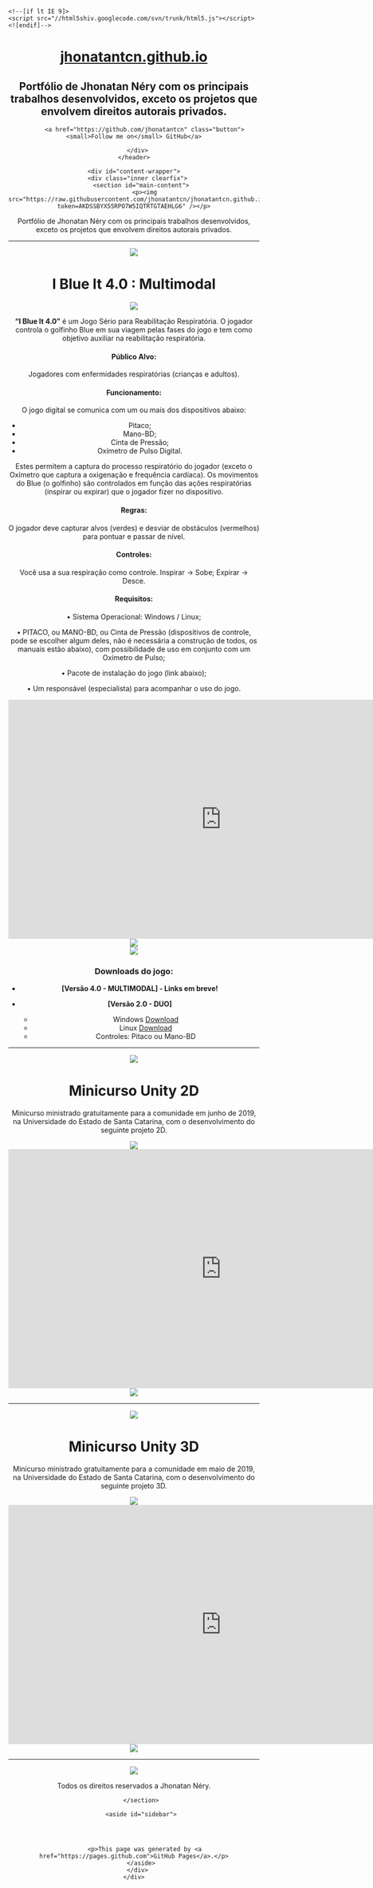 
<!DOCTYPE html>
<html lang="en-US">
  <head>
    <meta charset='utf-8'>
    <meta http-equiv="X-UA-Compatible" content="IE=edge">
    <meta name="viewport" content="width=device-width, initial-scale=1, maximum-scale=1">
    <link rel="stylesheet" href="/assets/css/style.css?v=55cf5355249a12700eb687c0ab67631a4221515a" media="screen" type="text/css">
    <link rel="stylesheet" href="/assets/css/print.css" media="print" type="text/css">

    <!--[if lt IE 9]>
    <script src="//html5shiv.googlecode.com/svn/trunk/html5.js"></script>
    <![endif]-->

<!-- Begin Jekyll SEO tag v2.7.1 -->
<title>jhonatantcn.github.io | Portfólio de Jhonatan Néry com os principais trabalhos desenvolvidos, exceto os projetos que envolvem direitos autorais privados.</title>
<meta name="generator" content="Jekyll v3.9.0" />
<meta property="og:title" content="jhonatantcn.github.io" />
<meta property="og:locale" content="en_US" />
<meta name="description" content="Portfólio de Jhonatan Néry com os principais trabalhos desenvolvidos, exceto os projetos que envolvem direitos autorais privados." />
<meta property="og:description" content="Portfólio de Jhonatan Néry com os principais trabalhos desenvolvidos, exceto os projetos que envolvem direitos autorais privados." />
<link rel="canonical" href="https://jhonatantcn.github.io/" />
<meta property="og:url" content="https://jhonatantcn.github.io/" />
<meta property="og:site_name" content="jhonatantcn.github.io" />
<meta name="twitter:card" content="summary" />
<meta property="twitter:title" content="jhonatantcn.github.io" />
<script type="application/ld+json">
{"url":"https://jhonatantcn.github.io/","@type":"WebSite","headline":"jhonatantcn.github.io","description":"Portfólio de Jhonatan Néry com os principais trabalhos desenvolvidos, exceto os projetos que envolvem direitos autorais privados.","name":"jhonatantcn.github.io","@context":"https://schema.org"}</script>
<!-- End Jekyll SEO tag -->

  </head>

  <body>
    <header>
      <div class="inner">
        <a href="https://jhonatantcn.github.io/">
          <h1>jhonatantcn.github.io</h1>
        </a>
        <h2>Portfólio de Jhonatan Néry com os principais trabalhos desenvolvidos, exceto os projetos que envolvem direitos autorais privados.</h2>
        
        
          <a href="https://github.com/jhonatantcn" class="button"><small>Follow me on</small> GitHub</a>
        
      </div>
    </header>

    <div id="content-wrapper">
      <div class="inner clearfix">
        <section id="main-content">
          <p><img src="https://raw.githubusercontent.com/jhonatantcn/jhonatantcn.github.io/main/Design/Logo.jpg?token=AKDSSBYX55RPO7W5IQTRTGTAEHLG6" /></p>

<p>Portfólio de Jhonatan Néry com os principais trabalhos desenvolvidos, exceto os projetos que envolvem direitos autorais privados.</p>

<hr />
<p><img src="https://raw.githubusercontent.com/jhonatantcn/jhonatantcn.github.io/main/Design/Separador.jpg?token=AKDSSB552FXVULTHEYU43MLAEHOUI" /></p>
<h1 id="i-blue-it-40--multimodal">I Blue It 4.0 : Multimodal</h1>

<center>
<img src="https://raw.githubusercontent.com/jhonatantcn/jhonatantcn.github.io/main/I%20Blue%20It%204.0/1.PNG?token=AKDSSB2ZS5YHC65OG3B74XLAEHO6S" />
</center>

<p><b>“I Blue It 4.0”</b> é um Jogo Sério para Reabilitação Respiratória. O jogador controla o golfinho Blue em sua viagem pelas fases do jogo e tem como objetivo auxiliar na reabilitação respiratória.</p>

<h4 id="público-alvo">Público Alvo:</h4>

<p>Jogadores com enfermidades respiratórias (crianças e adultos).</p>

<h4 id="funcionamento">Funcionamento:</h4>

<p>O jogo digital se comunica com um ou mais dos dispositivos abaixo:</p>

<ul>
  <li>Pitaco;</li>
  <li>Mano-BD;</li>
  <li>Cinta de Pressão;</li>
  <li>Oxímetro de Pulso Digital.</li>
</ul>

<p>Estes permitem a captura do processo respiratório do jogador (exceto o Oxímetro que captura a oxigenação e frequência cardíaca). Os movimentos do Blue (o golfinho) são controlados em função das ações respiratórias (inspirar ou expirar) que o jogador fizer no dispositivo.</p>

<h4 id="regras">Regras:</h4>

<p>O jogador deve capturar alvos (verdes) e desviar de obstáculos (vermelhos) para pontuar e passar de nível.</p>

<h4 id="controles">Controles:</h4>

<p>Você usa a sua respiração como controle. 
Inspirar -&gt; Sobe; 
Expirar -&gt; Desce.</p>

<h4 id="requisitos">Requisitos:</h4>

<p>• Sistema Operacional: Windows / Linux;</p>

<p>• PITACO, ou MANO-BD, ou Cinta de Pressão (dispositivos de controle, pode se escolher algum deles, não é necessária a construção de todos, os manuais estão abaixo), com possibilidade de uso em conjunto com um Oxímetro de Pulso;</p>

<p>• Pacote de instalação do jogo (link abaixo);</p>

<p>• Um responsável (especialista) para acompanhar o uso do jogo.</p>
<center>
<section id="video" class="video">
  <iframe width="853" height="480" src="https://www.youtube.com/embed/ywdSCqlUPME?showinfo=0" frameborder="0" allowfullscreen=""></iframe>
</section>
</center>

<center>
<img src="https://raw.githubusercontent.com/jhonatantcn/jhonatantcn.github.io/main/I%20Blue%20It%204.0/2.PNG?token=AKDSSB7N4TENFEVDVAH3APDAEHPBG" />
</center>

<center>
<img src="https://raw.githubusercontent.com/jhonatantcn/jhonatantcn.github.io/main/I%20Blue%20It%204.0/Pitaco_Mano.jpg?token=AKDSSB4FD3RSSBHLYG7RYBTAEHPEO" />
</center>

<h3 id="downloads-do-jogo">Downloads do jogo:</h3>

<ul>
  <li>
    <p><b>[Versão 4.0 - MULTIMODAL]  - Links em breve!</b></p>
  </li>
  <li>
    <p><b>[Versão 2.0 - DUO] </b></p>
    <ul>
      <li>Windows <a href="https://drive.google.com/uc?export=download&amp;id=1MAhLxF3t0rSUKxcubV1fMw9zinzY-z2Q">Download</a></li>
      <li>Linux <a href="https://drive.google.com/uc?export=download&amp;id=1nJZvCeM6dzT80JGBltkeQ2m-PVZk1fK7">Download</a></li>
      <li>Controles: Pitaco ou Mano-BD</li>
    </ul>
  </li>
</ul>

<hr />
<p><img src="https://raw.githubusercontent.com/jhonatantcn/jhonatantcn.github.io/main/Design/Separador.jpg?token=AKDSSB552FXVULTHEYU43MLAEHOUI" /></p>

<h1 id="minicurso-unity-2d">Minicurso Unity 2D</h1>
<p>Minicurso ministrado gratuitamente para a comunidade em junho de 2019, na Universidade do Estado de Santa Catarina, com o desenvolvimento do seguinte projeto 2D.</p>

<center>
<img src="https://raw.githubusercontent.com/jhonatantcn/jhonatantcn.github.io/main/Projeto%202D%20Minicurso/2DCapa.JPG?token=AKDSSB2XL3GPZITUPTJ7XVLAEHQCW" />
</center>

<center>
<section id="video" class="video">
  <iframe width="853" height="480" src="https://www.youtube.com/embed/INe25IKo6bc?showinfo=0" frameborder="0" allowfullscreen=""></iframe>
</section>
</center>

<center>
<img src="https://raw.githubusercontent.com/jhonatantcn/jhonatantcn.github.io/main/Projeto%202D%20Minicurso/2D.png?token=AKDSSBYQMOUK2ZK66GDBEZDAEHP6I" />
</center>

<hr />
<p><img src="https://raw.githubusercontent.com/jhonatantcn/jhonatantcn.github.io/main/Design/Separador.jpg?token=AKDSSB552FXVULTHEYU43MLAEHOUI" /></p>

<h1 id="minicurso-unity-3d">Minicurso Unity 3D</h1>
<p>Minicurso ministrado gratuitamente para a comunidade em maio de 2019, na Universidade do Estado de Santa Catarina, com o desenvolvimento do seguinte projeto 3D.</p>

<center>
<img src="https://raw.githubusercontent.com/jhonatantcn/jhonatantcn.github.io/main/Projeto%203D%20Minicurso/3DCapa.png?token=AKDSSB3X7WNDRSBXYZ3ZCW3AEHQFQ" />
</center>

<center>
<section id="video" class="video">
  <iframe width="853" height="480" src="https://www.youtube.com/embed/0Io-3Kh73TI?showinfo=0" frameborder="0" allowfullscreen=""></iframe>
</section>
</center>

<center>
<img src="https://raw.githubusercontent.com/jhonatantcn/jhonatantcn.github.io/main/Projeto%203D%20Minicurso/3D.png?token=AKDSSB6CCJNZZOTLCBUS5RLAEHQHC" />
</center>
<hr />

<p><img src="https://raw.githubusercontent.com/jhonatantcn/jhonatantcn.github.io/main/Design/Separador.jpg?token=AKDSSB552FXVULTHEYU43MLAEHOUI" /></p>

<center>Todos os direitos reservados a Jhonatan Néry.</center>

<link rel="stylesheet" id="jhonatan-css" href="adic/css/jhonatan.css" type="text/css" media="all" />


        </section>

        <aside id="sidebar">
          

          

          <p>This page was generated by <a href="https://pages.github.com">GitHub Pages</a>.</p>
        </aside>
      </div>
    </div>

    
  </body>
</html>
